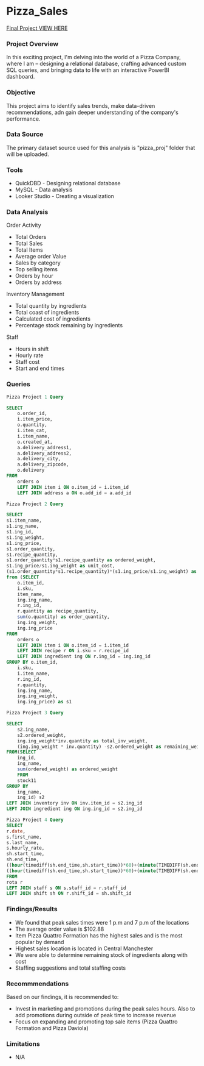 # Pizza_Sales 
[Final Project VIEW HERE](https://lookerstudio.google.com/embed/reporting/8aac8451-0ae0-48fd-963c-d1e4c025c89d/page/mKTnD)

### Project Overview

In this exciting project, I'm delving into the world of a Pizza Company, where I am – designing a relational database, crafting advanced custom SQL queries, and bringing data to life with an interactive PowerBI dashboard.

### Objective 
This project aims to identify sales trends, make data-driven recommendations, adn gain deeper understanding of the company's performance. 

### Data Source 
The primary dataset source used for this analysis is "pizza_proj" folder that will be uploaded. 

### Tools
  - QuickDBD - Designing relational database
  - MySQL - Data analysis
  - Looker Studio - Creating a visualization
### Data Analysis
Order Activity
-	Total Orders
-	Total Sales
-	Total Items
-	Average order Value
-	Sales by category
-	Top selling items
-	Orders by hour
-	Orders by address
  
Inventory Management
-	Total quantity by ingredients
-	Total coast of ingredients
-	Calculated cost of ingredients
-	Percentage stock remaining by ingredients
  
Staff 
-	Hours in shift
-	Hourly rate 
-	Staff cost 
-	Start and end times
### Queries
```sql
Pizza Project 1 Query

SELECT 
	o.order_id,
	i.item_price,
	o.quantity,
	i.item_cat,
	i.item_name,
	o.created_at,
	a.delivery_address1,
	a.delivery_address2, 
	a.delivery_city,
	a.delivery_zipcode,
	o.delivery
FROM 
	orders o 
	LEFT JOIN item i ON o.item_id = i.item_id
	LEFT JOIN address a ON o.add_id = a.add_id

Pizza Project 2 Query

SELECT 
s1.item_name, 
s1.ing_name,
s1.ing_id,
s1.ing_weight,
s1.ing_price,
s1.order_quantity,
s1.recipe_quantity,
s1.order_quantity*s1.recipe_quantity as ordered_weight,
s1.ing_price/s1.ing_weight as unit_cost,
(s1.order_quantity*s1.recipe_quantity)*(s1.ing_price/s1.ing_weight) as ingredient_cost
from (SELECT 
	o.item_id, 
	i.sku, 
	item_name, 
	ing.ing_name,
	r.ing_id,
	r.quantity as recipe_quantity,
	sum(o.quantity) as order_quantity,
	ing.ing_weight,
	ing.ing_price
FROM 
	orders o
	LEFT JOIN item i ON o.item_id = i.item_id
	LEFT JOIN recipe r ON i.sku = r.recipe_id
	LEFT JOIN ingredient ing ON r.ing_id = ing.ing_id
GROUP BY o.item_id, 
	i.sku, 
	i.item_name, 
	r.ing_id,
	r.quantity,
	ing.ing_name,
	ing.ing_weight,
	ing.ing_price) as s1

Pizza Project 3 Query

SELECT
	s2.ing_name, 
	s2.ordered_weight,
	ing.ing_weight*inv.quantity as total_inv_weight, 
	(ing.ing_weight * inv.quantity) -s2.ordered_weight as remaining_weight
FROM(SELECT 
	ing_id,
	ing_name,
	sum(ordered_weight) as ordered_weight
	FROM 
	stock11
GROUP BY
	ing_name,
	ing_id) s2
LEFT JOIN inventory inv ON inv.item_id = s2.ing_id
LEFT JOIN ingredient ing ON ing.ing_id = s2.ing_id

Pizza Project 4 Query
SELECT 
r.date,
s.first_name,
s.last_name,
s.hourly_rate,
sh.start_time,
sh.end_time,
((hour(timediff(sh.end_time,sh.start_time))*60)+(minute(TIMEDIFF(sh.end_time,sh.start_time))))/60 as hours_in_shift,
((hour(timediff(sh.end_time,sh.start_time))*60)+(minute(TIMEDIFF(sh.end_time,sh.start_time))))/60 *s.hourly_rate as staff_cost
FROM 
rota r 
LEFT JOIN staff s ON s.staff_id = r.staff_id
LEFT JOIN shift sh ON r.shift_id = sh.shift_id
```
### Findings/Results
 - We found that peak sales times were 1 p.m and 7 p.m of the locations
 - The average order value is $102.88
 - Item Pizza Quattro Formation has the highest sales and is the most popular by demand
 - Highest sales location is located in Central Manchester
 - We were able to determine remaining stock of ingredients along with cost
 - Staffing suggestions and total staffing costs

### Recommmendations
Based on our findings, it is recommended to:
 - Invest in marketing and promotions during the peak sales hours. Also to add promotions during outside of peak time to increase revenue
 - Focus on expanding and promoting top sale items (Pizza Quattro Formation and Pizza Daviola)
### Limitations 
 - N/A









